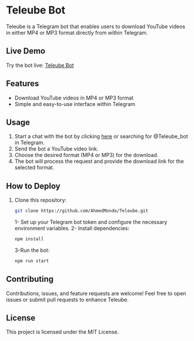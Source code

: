 # Teleube Bot
Teleube is a Telegram bot that enables users to download YouTube videos in either MP4 or MP3 format directly from within Telegram.

## Live Demo

Try the bot live: [Teleube Bot](https://t.me/Teleube_bot)

## Features

- Download YouTube videos in MP4 or MP3 format
- Simple and easy-to-use interface within Telegram

## Usage

1. Start a chat with the bot by clicking [here](https://t.me/Teleube_bot) or searching for @Teleube_bot in Telegram.
2. Send the bot a YouTube video link.
3. Choose the desired format (MP4 or MP3) for the download.
4. The bot will process the request and provide the download link for the selected format.

## How to Deploy

1. Clone this repository:

   ```bash
   git clone https://github.com/AhmedMondo/Teleube.git
   ```

   1- Set up your Telegram bot token and configure the necessary environment variables.
   2- Install dependencies:


   ```js
   npm install
   ```
   3-Run the bot:
   ```js
   npm run start
   ```

## Contributing
Contributions, issues, and feature requests are welcome! Feel free to open issues or submit pull requests to enhance Teleube.

## License

This project is licensed under the MIT License.

